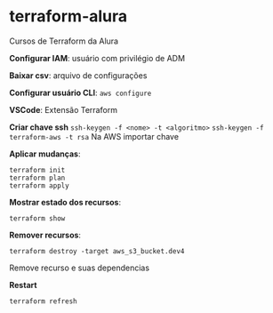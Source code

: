 # terraform-alura
Cursos de Terraform da Alura

**Configurar IAM**: usuário com privilégio de ADM

**Baixar csv**: arquivo de configurações

**Configurar usuário CLI**: `aws configure`

**VSCode**: Extensão Terraform

**Criar chave ssh**
`ssh-keygen -f <nome> -t <algoritmo>`
`ssh-keygen -f terraform-aws -t rsa`
Na AWS importar chave

**Aplicar mudanças**:
```
terraform init
terraform plan
terraform apply
```

**Mostrar estado dos recursos**:
```
terraform show
```

**Remover recursos**:
```
terraform destroy -target aws_s3_bucket.dev4
```
Remove recurso e suas dependencias

**Restart**
```
terraform refresh
```

